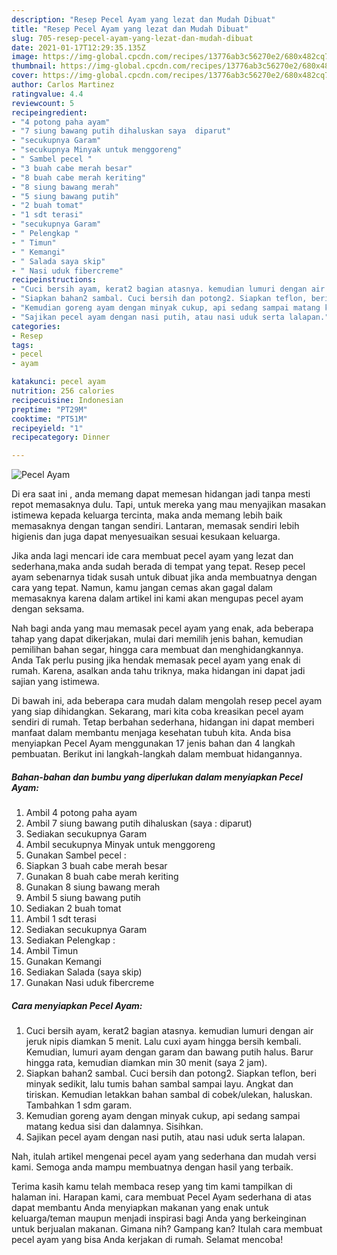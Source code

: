 ```yaml
---
description: "Resep Pecel Ayam yang lezat dan Mudah Dibuat"
title: "Resep Pecel Ayam yang lezat dan Mudah Dibuat"
slug: 705-resep-pecel-ayam-yang-lezat-dan-mudah-dibuat
date: 2021-01-17T12:29:35.135Z
image: https://img-global.cpcdn.com/recipes/13776ab3c56270e2/680x482cq70/pecel-ayam-foto-resep-utama.jpg
thumbnail: https://img-global.cpcdn.com/recipes/13776ab3c56270e2/680x482cq70/pecel-ayam-foto-resep-utama.jpg
cover: https://img-global.cpcdn.com/recipes/13776ab3c56270e2/680x482cq70/pecel-ayam-foto-resep-utama.jpg
author: Carlos Martinez
ratingvalue: 4.4
reviewcount: 5
recipeingredient:
- "4 potong paha ayam"
- "7 siung bawang putih dihaluskan saya  diparut"
- "secukupnya Garam"
- "secukupnya Minyak untuk menggoreng"
- " Sambel pecel "
- "3 buah cabe merah besar"
- "8 buah cabe merah keriting"
- "8 siung bawang merah"
- "5 siung bawang putih"
- "2 buah tomat"
- "1 sdt terasi"
- "secukupnya Garam"
- " Pelengkap "
- " Timun"
- " Kemangi"
- " Salada saya skip"
- " Nasi uduk fibercreme"
recipeinstructions:
- "Cuci bersih ayam, kerat2 bagian atasnya. kemudian lumuri dengan air jeruk nipis diamkan 5 menit. Lalu cuxi ayam hingga bersih kembali. Kemudian, lumuri ayam dengan garam dan bawang putih halus. Barur hingga rata, kemudian diamkan min 30 menit (saya 2 jam)."
- "Siapkan bahan2 sambal. Cuci bersih dan potong2. Siapkan teflon, beri minyak sedikit, lalu tumis bahan sambal sampai layu. Angkat dan tiriskan. Kemudian letakkan bahan sambal di cobek/ulekan, haluskan. Tambahkan 1 sdm garam."
- "Kemudian goreng ayam dengan minyak cukup, api sedang sampai matang kedua sisi dan dalamnya. Sisihkan."
- "Sajikan pecel ayam dengan nasi putih, atau nasi uduk serta lalapan."
categories:
- Resep
tags:
- pecel
- ayam

katakunci: pecel ayam 
nutrition: 256 calories
recipecuisine: Indonesian
preptime: "PT29M"
cooktime: "PT51M"
recipeyield: "1"
recipecategory: Dinner

---
```



![Pecel Ayam](https://img-global.cpcdn.com/recipes/13776ab3c56270e2/680x482cq70/pecel-ayam-foto-resep-utama.jpg)

Di era  saat ini , anda memang dapat memesan hidangan jadi tanpa mesti repot memasaknya dulu. Tapi, untuk mereka yang mau menyajikan masakan istimewa kepada keluarga tercinta, maka anda memang lebih baik memasaknya dengan tangan sendiri. Lantaran, memasak sendiri lebih higienis dan juga dapat menyesuaikan sesuai kesukaan keluarga.

Jika anda lagi mencari ide cara membuat pecel ayam yang lezat dan sederhana,maka anda sudah berada di tempat yang tepat. Resep pecel ayam  sebenarnya tidak susah untuk dibuat jika anda membuatnya dengan cara yang tepat. Namun, kamu jangan cemas akan gagal dalam memasaknya 
karena dalam artikel ini kami akan mengupas pecel ayam dengan seksama.  



Nah bagi anda yang mau memasak pecel ayam yang enak, ada beberapa tahap yang dapat dikerjakan, mulai dari memilih jenis bahan, kemudian pemilihan bahan segar, hingga cara membuat dan menghidangkannya. Anda Tak perlu pusing jika hendak memasak pecel ayam yang enak di rumah. Karena, asalkan anda  tahu triknya, maka hidangan ini dapat jadi sajian yang istimewa.

Di bawah ini, ada beberapa cara mudah dalam mengolah resep pecel ayam yang siap dihidangkan. Sekarang, mari kita coba kreasikan pecel ayam sendiri di rumah. Tetap berbahan sederhana, hidangan ini dapat memberi manfaat dalam membantu menjaga kesehatan tubuh kita. Anda bisa menyiapkan Pecel Ayam menggunakan 17 jenis bahan dan 4 langkah pembuatan. Berikut ini langkah-langkah dalam membuat hidangannya.

<!--inarticleads1-->

##### Bahan-bahan dan bumbu yang diperlukan dalam menyiapkan Pecel Ayam:

1. Ambil 4 potong paha ayam
1. Ambil 7 siung bawang putih dihaluskan (saya : diparut)
1. Sediakan secukupnya Garam
1. Ambil secukupnya Minyak untuk menggoreng
1. Gunakan  Sambel pecel :
1. Siapkan 3 buah cabe merah besar
1. Gunakan 8 buah cabe merah keriting
1. Gunakan 8 siung bawang merah
1. Ambil 5 siung bawang putih
1. Sediakan 2 buah tomat
1. Ambil 1 sdt terasi
1. Sediakan secukupnya Garam
1. Sediakan  Pelengkap :
1. Ambil  Timun
1. Gunakan  Kemangi
1. Sediakan  Salada (saya skip)
1. Gunakan  Nasi uduk fibercreme




<!--inarticleads2-->

##### Cara menyiapkan Pecel Ayam:

1. Cuci bersih ayam, kerat2 bagian atasnya. kemudian lumuri dengan air jeruk nipis diamkan 5 menit. Lalu cuxi ayam hingga bersih kembali. Kemudian, lumuri ayam dengan garam dan bawang putih halus. Barur hingga rata, kemudian diamkan min 30 menit (saya 2 jam).
1. Siapkan bahan2 sambal. Cuci bersih dan potong2. Siapkan teflon, beri minyak sedikit, lalu tumis bahan sambal sampai layu. Angkat dan tiriskan. Kemudian letakkan bahan sambal di cobek/ulekan, haluskan. Tambahkan 1 sdm garam.
1. Kemudian goreng ayam dengan minyak cukup, api sedang sampai matang kedua sisi dan dalamnya. Sisihkan.
1. Sajikan pecel ayam dengan nasi putih, atau nasi uduk serta lalapan.




Nah, itulah artikel mengenai  pecel ayam  yang sederhana dan mudah versi kami. Semoga anda mampu membuatnya dengan hasil yang terbaik. 

Terima kasih kamu telah membaca resep yang tim kami tampilkan di halaman ini. Harapan kami, cara membuat  Pecel Ayam sederhana di atas dapat membantu Anda menyiapkan makanan yang enak untuk keluarga/teman maupun menjadi inspirasi bagi Anda yang berkeinginan untuk berjualan makanan. Gimana nih? Gampang kan? Itulah cara membuat pecel ayam yang bisa Anda kerjakan di rumah. Selamat mencoba!

